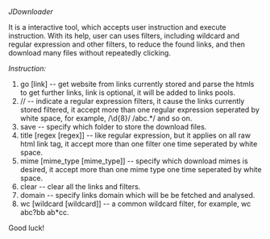 *JDownloader*

It is a interactive tool, which accepts user instruction and execute instruction. With its help, user can uses filters, including wildcard and regular expression and other filters, to reduce the found links, and then download many files without repeatedly clicking.


*Instruction:*
1. go [link] -- get website from links currently stored and parse the htmls to get further links, link is optional, it will be added to links pools.
2. // -- indicate a regular expression filters, it cause the links currently stored filtered, it accept more than one regular expression seperated by white space, for example, /\d{8}/ /abc.*/ and so on.
3. save -- specify which folder to store the download files.
4. title [regex [regex]] -- like regular expression, but it applies on all raw html link tag, it accept more than one filter one time seperated by white space.
5. mime [mime_type [mime_type]] -- specify which download mimes is desired, it accept more than one mime type one time seperated by white space.
6. clear -- clear all the links and filters.
7. domain -- specify links domain which will be be fetched and analysed.
8. wc [wildcard [wildcard]] -- a common wildcard filter, for example, wc abc?bb ab*cc.

Good luck!